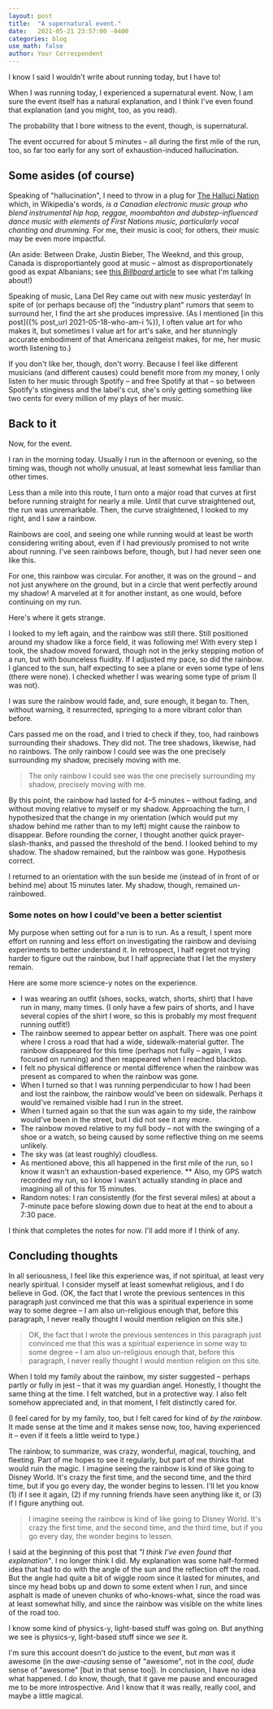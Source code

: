 ```yaml
---
layout: post
title:  "A supernatural event."
date:   2021-05-21 23:57:00 -0400
categories: blog
use_math: false
author: Your Correspondent
---
```


I know I said I wouldn't write about running today, but I have to!

When I was running today, I experienced a supernatural event. Now, I am sure the event itself has a natural explanation, and I think I've even found that explanation (and you might, too, as you read).

The probability that I bore witness to the event, though, is supernatural.

The event occurred for about 5 minutes &ndash; all during the first mile of the run, too, so far too early for any sort of exhaustion-induced hallucination.

## Some asides (of course)

Speaking of "hallucination", I need to throw in a plug for [The Halluci Nation](https://thehallucination.com/music/) which, in Wikipedia's words, *is a Canadian electronic music group who blend instrumental hip hop, reggae, moombahton and dubstep-influenced dance music with elements of First Nations music, particularly vocal chanting and drumming.* For me, their music is cool; for others, their music may be even more impactful.

(An aside: Between Drake, Justin Bieber, The Weeknd, and this group, Canada is disproportiantely good at music &ndash; almost as disproportionately good as expat Albanians; see [this *Billboard* article](https://www.billboard.com/articles/columns/pop/8507787/albanian-artists-charts-dua-lipa-bebe-rexha-ava-max) to see what I'm talking about!)

Speaking of music, Lana Del Rey came out with new music yesterday! In spite of (or perhaps because of) the "industry plant" rumors that seem to surround her, I find the art she produces impressive. (As I mentioned [in this post]({% post_url 2021-05-18-who-am-i %}), I often value art for who makes it, but sometimes I value art for art's sake, and her stunningly accurate embodiment of that Americana zeitgeist makes, for me, her music worth listening to.)

If you don't like her, though, don't worry. Because I feel like different musicians (and different causes) could benefit more from my money, I only listen to her music through Spotify &ndash; and free Spotify at that &ndash; so between Spotify's stinginess and the label's cut, she's only getting something like two cents for every million of my plays of her music.

## Back to it

Now, for the event.

I ran in the morning today. Usually I run in the afternoon or evening, so the timing was, though not wholly unusual, at least somewhat less familiar than other times.

Less than a mile into this route, I turn onto a major road that curves at first before running straight for nearly a mile. Until that curve straightened out, the run was unremarkable. Then, the curve straightened, I looked to my right, and I saw a rainbow.

Rainbows are cool, and seeing one while running would at least be worth considering writing about, even if I had previously promised to not write about running. I've seen rainbows before, though, but I had never seen one like this.

For one, this rainbow was circular. For another, it was on the ground &ndash; and not just anywhere on the ground, but in a circle that went perfectly around my shadow! A marveled at it for another instant, as one would, before continuing on my run.

Here's where it gets strange.

I looked to my left again, and the rainbow was still there. Still positioned around my shadow like a force field, it was following me! With every step I took, the shadow moved forward, though not in the jerky stepping motion of a run, but with bounceless fluidity. If I adjusted my pace, so did the rainbow. I glanced to the sun, half expecting to see a plane or even some type of lens (there were none). I checked whether I was wearing some type of prism (I was not).

I was sure the rainbow would fade, and, sure enough, it began to. Then, without warning, it resurrected, springing to a more vibrant color than before.

Cars passed me on the road, and I tried to check if they, too, had rainbows surrounding their shadows. They did not. The tree shadows, likewise, had no rainbows. The only rainbow I could see was the one precisely surrounding my shadow, precisely moving with me.

>The only rainbow I could see was the one precisely surrounding my shadow, precisely moving with me.

By this point, the rainbow had lasted for 4&ndash;5 minutes &ndash; without fading, and without moving relative to myself or my shadow. Approaching the turn, I hypothesized that the change in my orientation (which would put my shadow behind me rather than to my left) might cause the rainbow to disappear. Before rounding the corner, I thought another quick prayer-slash-thanks, and passed the threshold of the bend. I looked behind to my shadow. The shadow remained, but the rainbow was gone. Hypothesis correct.

I returned to an orientation with the sun beside me (instead of in front of or behind me) about 15 minutes later. My shadow, though, remained un-rainbowed.

### Some notes on how I could've been a better scientist

My purpose when setting out for a run is to run. As a result, I spent more effort on running and less effort on investigating the rainbow and devising experiments to better understand it. In retrospect, I half regret not trying harder to figure out the rainbow, but I half appreciate that I let the mystery remain.

Here are some more science-y notes on the experience.

* I was wearing an outfit (shoes, socks, watch, shorts, shirt) that I have run in many, many times. (I only have a few pairs of shorts, and I have several copies of the shirt I wore, so this is probably my most frequent running outfit!)
* The rainbow seemed to appear better on asphalt. There was one point where I cross a road that had a wide, sidewalk-material gutter. The rainbow disappeared for this time (perhaps not fully &ndash; again, I was focused on running) and then reappeared when I reached blacktop.
* I felt no physical difference or mental difference when the rainbow was present as compared to when the rainbow was gone.
* When I turned so that I was running perpendicular to how I had been and lost the rainbow, the rainbow would've been on sidewalk. Perhaps it would've remained visible had I run in the street.
* When I turned again so that the sun was again to my side, the rainbow would've been in the street, but I did not see it any more.
* The rainbow moved relative to my full body &ndash; not with the swinging of a shoe or a watch, so being caused by some reflective thing on me seems unlikely.
* The sky was (at least roughly) cloudless.
* As mentioned above, this all happened in the first mile of the run, so I know it wasn't an exhaustion-based experience.
** Also, my GPS watch recorded my run, so I know I wasn't actually standing in place and imagining all of this for 15 minutes.
* Random notes: I ran consistently (for the first several miles) at about a 7-minute pace before slowing down due to heat at the end to about a 7:30 pace.

I think that completes the notes for now. I'll add more if I think of any.

## Concluding thoughts

In all seriousness, I feel like this experience was, if not spiritual, at least very nearly spiritual. I consider myself at least somewhat religious, and I do believe in God. (OK, the fact that I wrote the previous sentences in this paragraph just convinced me that this was a spiritual experience in some way to some degree &ndash; I am also un-religious enough that, before this paragraph, I never really thought I would mention religion on this site.)

> OK, the fact that I wrote the previous sentences in this paragraph just convinced me that this was a spiritual experience in some way to some degree &ndash; I am also un-religious enough that, before this paragraph, I never really thought I would mention religion on this site.

When I told my family about the rainbow, my sister suggested &ndash; perhaps partly or fully in jest &ndash; that it was my guardian angel. Honestly, I thought the same thing at the time. I felt watched, but in a protective way. I also felt somehow appreciated and, in that moment, I felt distinctly cared for.

(I feel cared for by my family, too, but I felt cared for kind of *by the rainbow*. It made sense at the time and it makes sense now, too, having experienced it &ndash; even if it feels a little weird to type.)

The rainbow, to summarize, was crazy, wonderful, magical, touching, and fleeting. Part of me hopes to see it regularly, but part of me thinks that would ruin the magic. I imagine seeing the rainbow is kind of like going to Disney World. It's crazy the first time, and the second time, and the third time, but if you go every day, the wonder begins to lessen. I'll let you know (1) if I see it again, (2) if my running friends have seen anything like it, or (3) if I figure anything out.

> I imagine seeing the rainbow is kind of like going to Disney World. It's crazy the first time, and the second time, and the third time, but if you go every day, the wonder begins to lessen.

I said at the beginning of this post that *"I think I've even found that explanation"*. I no longer think I did. My explanation was some half-formed idea that had to do with the angle of the sun and the reflection off the road. But the angle had quite a bit of wiggle room since it lasted for minutes, and since my head bobs up and down to some extent when I run, and since asphalt is made of uneven chunks of who-knows-what, since the road was at least somewhat hilly, and since the rainbow was visible on the white lines of the road too.

I know some kind of physics-y, light-based stuff was going on. But anything we see is physics-y, light-based stuff since we *see* it.

I'm sure this account doesn't do justice to the event, but *man* was it awesome (in the *awe-causing* sense of "awesome", not in the *cool, dude* sense of "awesome" [but in that sense too]). In conclusion, I have no idea what happened. I do know, though, that it gave me pause and encouraged me to be more introspective. And I know that it was really, really cool, and maybe a little magical.
